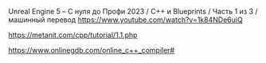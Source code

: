 Unreal Engine 5 – С нуля до Профи 2023 / C++ и Blueprints / Часть 1 из 3 / машинный перевод https://www.youtube.com/watch?v=1k84NDe6uiQ

https://metanit.com/cpp/tutorial/1.1.php

https://www.onlinegdb.com/online_c++_compiler#